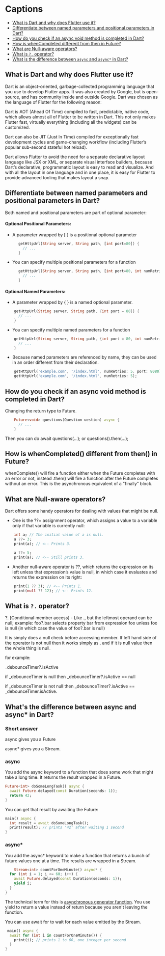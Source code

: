 # Captions
- [What is Dart and why does Flutter use it?](#what-is-dart-and-why-does-flutter-use-it)
- [Differentiate between named parameters and positional parameters in Dart?](#differentiate-between-named-parameters-and-positional-parameters-in-dart)
- [How do you check if an async void method is completed in Dart?](#how-do-you-check-if-an-async-void-method-is-completed-in-dart)
- [How is whenCompleted different from then in Future?](#how-is-whencompleted-different-from-then-in-future)
- [What are Null-aware operators?](#what-are-null-aware-operators)
- [What is `?.` operator?](#what-is-operator)
- [What is the difference between `async` and `async*` in Dart?](#what-is-the-difference-between-async-and-async-in-dart)


## What is Dart and why does Flutter use it?

Dart is an object-oriented, garbage-collected programming language that you use to develop Flutter apps. It was also created by Google, but is open-source, and has community inside and outside Google. Dart was chosen as the language of Flutter for the following reason:

Dart is AOT (Ahead Of Time) compiled to fast, predictable, native code, which allows almost all of Flutter to be written in Dart. This not only makes Flutter fast, virtually everything (including all the widgets) can be customized.

Dart can also be JIT (Just In Time) compiled for exceptionally fast development cycles and game-changing workflow (including Flutter’s popular sub-second stateful hot reload).

Dart allows Flutter to avoid the need for a separate declarative layout language like JSX or XML, or separate visual interface builders, because Dart’s declarative, programmatic layout is easy to read and visualize. And with all the layout in one language and in one place, it is easy for Flutter to provide advanced tooling that makes layout a snap.

## Differentiate between named parameters and positional parameters in Dart?

Both named and positional parameters are part of optional parameter:

#### Optional Positional Parameters:

- A parameter wrapped by [ ] is a positional optional parameter
 ```dart
	   getHttpUrl(String server, String path, [int port=80]) {
	     // ...
	   }
 ```
 
 - You can specify multiple positional parameters for a function
 
 ```dart
	   getHttpUrl(String server, String path, [int port=80, int numRetries=3]) {
	     // ...
	   }
```
  
#### Optional Named Parameters:

- A parameter wrapped by { } is a named optional parameter.

```dart
	getHttpUrl(String server, String path, {int port = 80}) {
	  // ...
	}
```
- You can specify multiple named parameters for a function

```dart
	getHttpUrl(String server, String path, {int port = 80, int numRetries = 3}) {
	  // ...
	}
```
 
 - Because named parameters are referenced by name, they can be used in an order different from their declaration.
 
```dart
	getHttpUrl('example.com', '/index.html', numRetries: 5, port: 8080);
	getHttpUrl('example.com', '/index.html', numRetries: 5);
```

 ## How do you check if an async void method is completed in Dart?
 
 Changing the return type to Future<void>.
```dart
	Future<void> questions(Question uestion) async {  
 	  // ...
	}
```
Then you can do await questions(...); or questions().then(...);

## How is whenCompleted() different from then() in Future?

whenComplete() will fire a function either when the Future completes with an error or not, instead .then() will fire a function after the Future completes without an error. This is the asynchronous equivalent of a "finally" block.

## What are Null-aware operators?
Dart offers some handy operators for dealing with values that might be null.
- One is the ??= assignment operator, which assigns a value to a variable only if that variable is currently null:
```dart
	int a; // The initial value of a is null.
	a ??= 3;
	print(a); // <-- Prints 3.

	a ??= 5;
	print(a); // <-- Still prints 3.
```
- Another null-aware operator is ??, which returns the expression on its left unless that expression’s value is null, in which case it evaluates and returns the expression on its right:
```dart
	print(1 ?? 3); // <-- Prints 1.
	print(null ?? 12); // <-- Prints 12.
```
## What is `?.` operator?
?. [Conditional member access] - Like ., but the leftmost operand can be null; example: foo?.bar selects property bar from expression foo unless foo is null (in which case the value of foo?.bar is null)

It is simply does a null check before accessing member. If left hand side of the operator is not null then it works simply as . and if it is null value then the whole thing is null.

for example:
	
_debounceTimer?.isActive 
	
if _debounceTimer is null then _debounceTimer?.isActive == null 
	
if _debounceTimer is not null then _debounceTimer?.isActive == _debounceTimer.isActive.

## What's the difference between async and async* in Dart?

### Short answer
async gives you a Future
	
async* gives you a Stream.
	
### async
You add the async keyword to a function that does some work that might take a long time. It returns the result wrapped in a Future.
```dart
Future<int> doSomeLongTask() async {
  await Future.delayed(const Duration(seconds: 1));
  return 42;
}
```
You can get that result by awaiting the Future:
```dart
main() async {
  int result = await doSomeLongTask();
  print(result); // prints '42' after waiting 1 second
}
```
### async*
You add the async* keyword to make a function that returns a bunch of future values one at a time. The results are wrapped in a Stream.
```dart
	Stream<int> countForOneMinute() async* {
  for (int i = 1; i <= 60; i++) {
    await Future.delayed(const Duration(seconds: 1));
    yield i;
  }
}
```
The technical term for this is [asynchronous generator function](https://dart.dev/guides/language/language-tour#generators). You use yield to return a value instead of return because you aren't leaving the function.

You can use await for to wait for each value emitted by the Stream.
```dart
 main() async {
  await for (int i in countForOneMinute()) {
    print(i); // prints 1 to 60, one integer per second
  }
}
```
